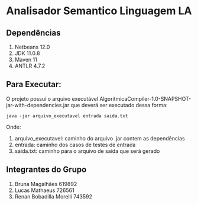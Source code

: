 # Analisador Semantico Linguagem LA

<h2> Dependências </h2>
<ol>
  <li> Netbeans 12.0 </li>
  <li> JDK 11.0.8 </li>
  <li> Maven 11 </li>
  <li> ANTLR 4.7.2 </li>
</ol>

<h2> Para Executar: </h2>

O projeto possui o arquivo executável AlgoritmicaCompiler-1.0-SNAPSHOT-jar-with-dependencies.jar que deverá ser executado dessa forma: 

```
java -jar arquivo_executavel entrada saida.txt
```
Onde:

<ol>
  <li> arquivo_executavel: caminho do arquivo .jar contem as dependências </li>
  <li> entrada: caminho dos casos de testes de entrada </li>
  <li> saida.txt: caminho para o arquivo de saída que será gerado</li>
</ol>
 

<h2> Integrantes do Grupo </h2>
<ol>
  <li> Bruna Magalhães 619892 </li>
  <li> Lucas Mathaeus 726561 </li>
  <li> Renan Bobadilla Morelli 743592 </li>
</ol>
